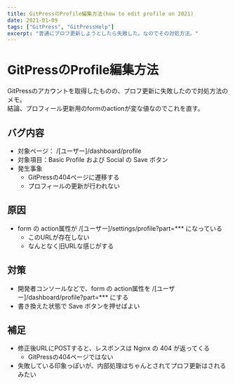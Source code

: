 ```yaml
---
title: GitPressのProfile編集方法(how to edit profile on 2021)
date: 2021-01-09
tags: ["GitPress", "GitPressHelp"]
excerpt: "普通にプロフ更新しようとしたら失敗した。なのでその対処方法。"
---
```


# GitPressのProfile編集方法

GitPressのアカウントを取得したものの、プロフ更新に失敗したので対処方法のメモ。  
結論、プロフィール更新用のformのactionが変な値なのでこれを直す。

## バグ内容

- 対象ページ： /\[ユーザー\]/dashboard/profile
- 対象項目：Basic Profile および Social の Save ボタン
- 発生事象
  - GitPressの404ページに遷移する
  - プロフィールの更新が行われない

## 原因

- form の action属性が /\[ユーザー\]/settings/profile?part=\*\*\* になっている
  - このURLが存在しない
  - なんとなく旧URLな感じがする

## 対策

- 開発者コンソールなどで、form の action属性を /\[ユーザー\]/dashboard/profile?part=\*\*\* にする
- 書き換えた状態で Save ボタンを押せばよい

## 補足

- 修正後URLにPOSTすると、レスポンスは Nginx の 404 が返ってくる
  - GitPressの404ページではない
- 失敗している印象っぽいが、内部処理はちゃんとされてプロフ更新はされるみたい

